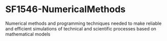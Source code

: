 # SF1546-NumericalMethods
Numerical methods and programming techniques needed to make reliable and efficient simulations of technical and scientific processes based on mathematical models
